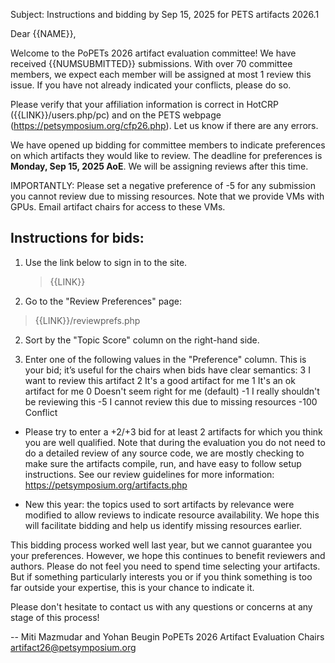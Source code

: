 Subject: Instructions and bidding by Sep 15, 2025 for PETS artifacts 2026.1

Dear {{NAME}},

Welcome to the PoPETs 2026 artifact evaluation committee! 
We have received {{NUMSUBMITTED}} submissions. With over 70 committee 
members, we expect each member will be assigned at most 
1 review this issue. If you have not already indicated your 
conflicts, please do so.

Please verify that your affiliation information is correct in HotCRP 
({{LINK}}/users.php/pc) 
and on the PETS webpage (https://petsymposium.org/cfp26.php). 
Let us know if there are any errors.

We have opened up bidding for committee members to indicate 
preferences on which artifacts they would like to review. The 
deadline for preferences is **Monday, Sep 15, 2025 AoE**. 
We will be assigning reviews after this time.

IMPORTANTLY: Please set a negative preference of -5 for any 
submission you cannot review due to missing resources. 
Note that we provide VMs with GPUs. Email artifact chairs for 
access to these VMs.

Instructions for bids:
-------------------------------

1. Use the link below to sign in to the site.
   > {{LINK}}

2. Go to the "Review Preferences" page:
  > {{LINK}}/reviewprefs.php

2. Sort by the "Topic Score" column on the right-hand side. 

3. Enter one of the following values in the "Preference" 
column. This is your bid; it’s useful for the chairs when 
bids have clear semantics:
   3     I want to review this artifact
   2     It's a good artifact for me
   1     It's an ok artifact for me
   0     Doesn't seem right for me (default)
   -1    I really shouldn't be reviewing this
   -5    I cannot review this due to missing resources
   -100  Conflict

- Please try to enter a +2/+3 bid for at least 2 artifacts for which you
think you are well qualified. Note that during the evaluation you do 
not need to do a detailed review of any source code, we are mostly 
checking to make sure the artifacts compile, run, and have easy to 
follow setup instructions. See our review guidelines for more 
information: https://petsymposium.org/artifacts.php

- New this year: the topics used to sort artifacts by relevance were 
modified to allow reviews to indicate resource availability. We hope 
this will facilitate bidding and help us identify missing resources earlier.

This bidding process worked well last year, but we cannot guarantee you
your preferences. However, we hope this continues to benefit reviewers
and authors. Please do not feel you need to spend time selecting your
artifacts. But if something particularly interests you or if you think
something is too far outside your expertise, this is your chance to
indicate it.

Please don't hesitate to contact us with any questions or concerns at
any stage of this process!

--
Miti Mazmudar and Yohan Beugin
PoPETs 2026 Artifact Evaluation Chairs
artifact26@petsymposium.org
